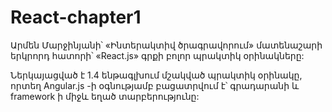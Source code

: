 # React-chapter1
Արմեն Մարջինյանի՝ «Ինտերակտիվ ծրագրավորում» մատենաշարի երկրորդ հատորի՝ «React.js» գրքի բոլոր պրակտիկ օրինակները:

Ներկայացված է 1.4 ենթագլխում մշակված պրակտիկ օրինակը, որտեղ Angular.js -ի օգնությամբ բացատրվում է՝ գրադարանի և framework ի միջև եղած տարբերությունը:
